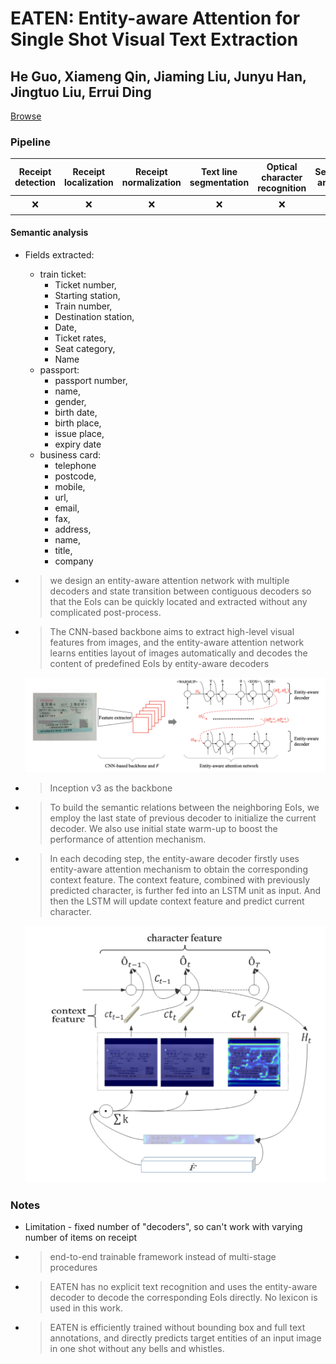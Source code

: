 # EATEN: Entity-aware Attention for Single Shot Visual Text Extraction

## He Guo, Xiameng Qin, Jiaming Liu, Junyu Han, Jingtuo Liu, Errui Ding

[Browse](url)

### Pipeline

| Receipt detection | Receipt localization | Receipt normalization | Text line segmentation | Optical character recognition | Semantic analysis |
|:-----------------:|:--------------------:|:---------------------:|:----------------------:|:-----------------------------:|:-----------------:|
| ❌                 | ❌                    | ❌                     | ❌                      | ❌                             | ✔️                |

#### Semantic analysis

- Fields extracted:
  - train ticket:
    - Ticket number,
    - Starting station,
    - Train number,
    - Destination station,
    - Date,
    - Ticket rates,
    - Seat category,
    - Name
  - passport:
    - passport number,
    - name,
    - gender,
    - birth date,
    - birth place,
    - issue place,
    - expiry date
  - business card:
    - telephone
    - postcode,
    - mobile,
    - url,
    - email, 
    - fax,
    - address,
    - name,
    - title,
    - company
- > we design an entity-aware attention network with multiple decoders and state transition between contiguous decoders so that the EoIs can be quickly located and extracted without any complicated post-process.
- > The CNN-based backbone aims to extract high-level visual features from
  > images, and the entity-aware attention network learns entities layout of images automatically and decodes the content of predefined EoIs by entity-aware decoders
  
  ![](images/guo2019eaten/model.png)
- > Inception v3 as the backbone
- > To build the semantic relations between the neighboring EoIs, we employ the last state of previous decoder to initialize the current decoder. We also use initial state warm-up to boost the performance of attention mechanism.
- > In each decoding step, the entity-aware decoder firstly uses entity-aware attention mechanism to obtain the corresponding context feature. The context feature, combined with previously predicted character, is further fed into an LSTM unit as input. And then the LSTM will update context feature and predict current character.
  
  ![](images/guo2019eaten/decoder.png)

### Notes

* Limitation - fixed number of "decoders", so can't work with varying number of items on receipt
* > end-to-end trainable framework instead of multi-stage procedures
* > EATEN has no explicit text recognition and uses the entity-aware decoder to decode the corresponding EoIs directly. No lexicon is used in this work.
* > EATEN is efficiently trained without bounding box and full text annotations, and directly predicts target entities of an input image in one shot without any bells and whistles.

